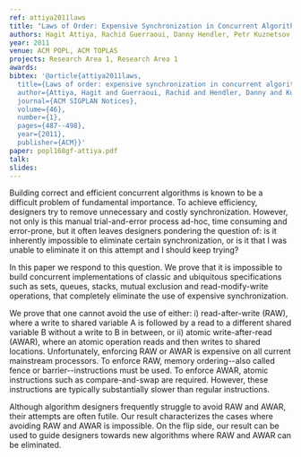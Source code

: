 ```yaml
---
ref: attiya2011laws
title: "Laws of Order: Expensive Synchronization in Concurrent Algorithms Cannot be Eliminated"
authors: Hagit Attiya, Rachid Guerraoui, Danny Hendler, Petr Kuznetsov, Maged M. Michael and Martin Vechev 
year: 2011
venue: ACM POPL, ACM TOPLAS
projects: Research Area 1, Research Area 1
awards:
bibtex: '@article{attiya2011laws,
  title={Laws of order: expensive synchronization in concurrent algorithms cannot be eliminated},
  author={Attiya, Hagit and Guerraoui, Rachid and Hendler, Danny and Kuznetsov, Petr and Michael, Maged M and Vechev, Martin},
  journal={ACM SIGPLAN Notices},
  volume={46},
  number={1},
  pages={487--498},
  year={2011},
  publisher={ACM}}'
paper: popl168gf-attiya.pdf
talk: 
slides: 
---
```


Building correct and efficient concurrent algorithms is known to be a difficult problem of fundamental importance. To achieve efficiency, designers try to remove unnecessary and costly synchronization. However, not only is this manual trial-and-error process ad-hoc, time consuming and error-prone, but it often leaves designers pondering the question of: is it inherently impossible to eliminate certain synchronization, or is it that I was unable to eliminate it on this attempt and I should keep trying?

In this paper we respond to this question. We prove that it is impossible to build concurrent implementations of classic and ubiquitous specifications such as sets, queues, stacks, mutual exclusion and read-modify-write operations, that completely eliminate the use of expensive synchronization.

We prove that one cannot avoid the use of either: i) read-after-write (RAW), where a write to shared variable A is followed by a read to a different shared variable B without a write to B in between, or ii) atomic write-after-read (AWAR), where an atomic operation reads and then writes to shared locations. Unfortunately, enforcing RAW or AWAR is expensive on all current mainstream processors. To enforce RAW, memory ordering--also called fence or barrier--instructions must be used. To enforce AWAR, atomic instructions such as compare-and-swap are required. However, these instructions are typically substantially slower than regular instructions.

Although algorithm designers frequently struggle to avoid RAW and AWAR, their attempts are often futile. Our result characterizes the cases where avoiding RAW and AWAR is impossible. On the flip side, our result can be used to guide designers towards new algorithms where RAW and AWAR can be eliminated.